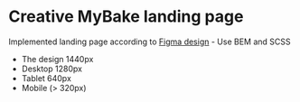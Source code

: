 # Creative MyBake landing page

Implemented landing page according to [Figma design](https://www.figma.com/file/NZQAIydtHo5QkINyGLHNcq/BIKE-New-Version?node-id=0-1&t=PxgezX5UUNfopBx0-0) - Use BEM and SCSS

- The design 1440px
- Desktop 1280px
- Tablet 640px
- Mobile (> 320px)
